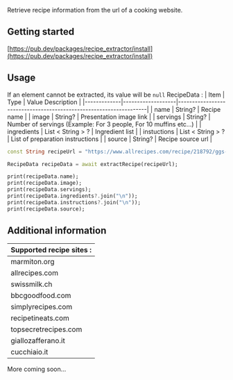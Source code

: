 <!--
This README describes the package. If you publish this package to pub.dev,
this README's contents appear on the landing page for your package.

For information about how to write a good package README, see the guide for
[writing package pages](https://dart.dev/guides/libraries/writing-package-pages).

For general information about developing packages, see the Dart guide for
[creating packages](https://dart.dev/guides/libraries/create-library-packages)
and the Flutter guide for
[developing packages and plugins](https://flutter.dev/developing-packages).
-->

Retrieve recipe information from the url of a cooking website.

## Getting started

[https://pub.dev/packages/recipe_extractor/install](https://pub.dev/packages/recipe_extractor/install)

## Usage

If an element cannot be extracted, its value will be `null`
RecipeData :
| Item | Type | Value Description |
|-------------|-------------------|-------------------------------------------------------------------|
| name | String? | Recipe name |
| image | String? | Presentation image link |
| servings | String? | Number of servings (Example: For 3 people, For 10 muffins etc...) |
| ingredients | List < String > ? | Ingredient list |
| instuctions | List < String > ? | List of preparation instructions |
| source | String? | Recipe source url |

```dart
const String recipeUrl = "https://www.allrecipes.com/recipe/218792/ggs-chocolate-sheet-cake";

RecipeData recipeData = await extractRecipe(recipeUrl);

print(recipeData.name);
print(recipeData.image);
print(recipeData.servings);
print(recipeData.ingredients?.join("\n"));
print(recipeData.instructions?.join("\n"));
print(recipeData.source);
```

## Additional information

| Supported recipe sites : |
| ------------------------ |
| marmiton.org             |
| allrecipes.com           |
| swissmilk.ch             |
| bbcgoodfood.com          |
| simplyrecipes.com        |
| recipetineats.com        |
| topsecretrecipes.com     |
| giallozafferano.it       |
| cucchiaio.it             |


More coming soon...
